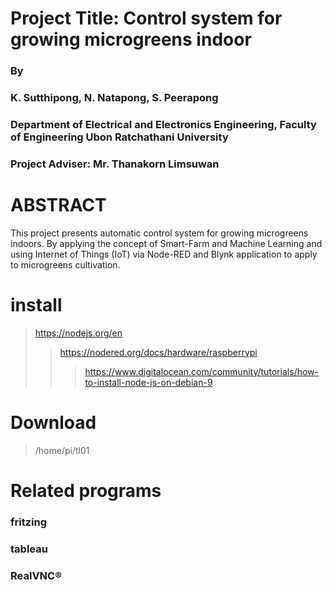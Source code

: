 # Project Title: Control system for growing microgreens indoor
### By 
### K. Sutthipong, N. Natapong, S. Peerapong   	
### Department of Electrical and Electronics Engineering, Faculty of Engineering Ubon Ratchathani University
### Project Adviser: Mr. Thanakorn Limsuwan



# ABSTRACT
This project presents automatic control system for growing microgreens indoors. By applying the concept of Smart-Farm and Machine Learning and using Internet of Things (IoT) via Node-RED and Blynk application to apply to microgreens cultivation. 

# install
>https://nodejs.org/en
>>https://nodered.org/docs/hardware/raspberrypi
>>>https://www.digitalocean.com/community/tutorials/how-to-install-node-js-on-debian-9

# Download
>/home/pi/tl01

# Related programs
### fritzing
### tableau
### RealVNC®
